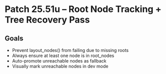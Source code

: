 # Patch 25.51u – Root Node Tracking + Tree Recovery Pass

## Goals
- Prevent layout_nodes() from failing due to missing roots
- Always ensure at least one node is in root_nodes
- Auto-promote unreachable nodes as fallback
- Visually mark unreachable nodes in dev mode
